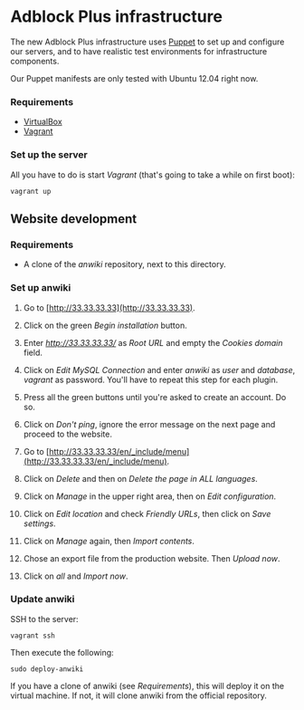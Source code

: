 Adblock Plus infrastructure
===========================

The new Adblock Plus infrastructure uses
[Puppet](http://puppetlabs.com/) to set up and configure our servers,
and to have realistic test environments for infrastructure components.

Our Puppet manifests are only tested with Ubuntu 12.04 right now.

### Requirements

* [VirtualBox](https://www.virtualbox.org/)
* [Vagrant](http://vagrantup.com/)

### Set up the server

All you have to do is start _Vagrant_ (that's going to take a while on
first boot):

    vagrant up

Website development
-------------------

### Requirements

* A clone of the _anwiki_ repository, next to this directory.

### Set up anwiki

1. Go to [http://33.33.33.33](http://33.33.33.33).

2. Click on the green _Begin installation_ button.

3. Enter _http://33.33.33.33/_ as _Root URL_ and empty the _Cookies
domain_ field.

4. Click on _Edit MySQL Connection_ and enter _anwiki_ as _user_ and
_database_, _vagrant_ as password. You'll have to repeat this step for
each plugin.

5. Press all the green buttons until you're asked to create an account. Do so.

6. Click on _Don't ping_, ignore the error message on the next page
and proceed to the website.

7. Go to
[http://33.33.33.33/en/_include/menu](http://33.33.33.33/en/_include/menu).

8. Click on _Delete_ and then on _Delete the page in ALL languages_.

9. Click on _Manage_ in the upper right area, then on _Edit
configuration_.

10. Click on _Edit location_ and check _Friendly URLs_, then click on
_Save settings_.

11. Click on _Manage_ again, then _Import contents_.

12. Chose an export file from the production website. Then _Upload
now_.

13. Click on _all_ and _Import now_.

### Update anwiki

SSH to the server:

    vagrant ssh

Then execute the following:

    sudo deploy-anwiki

If you have a clone of anwiki (see _Requirements_), this will deploy
it on the virtual machine. If not, it will clone anwiki from the
official repository.
